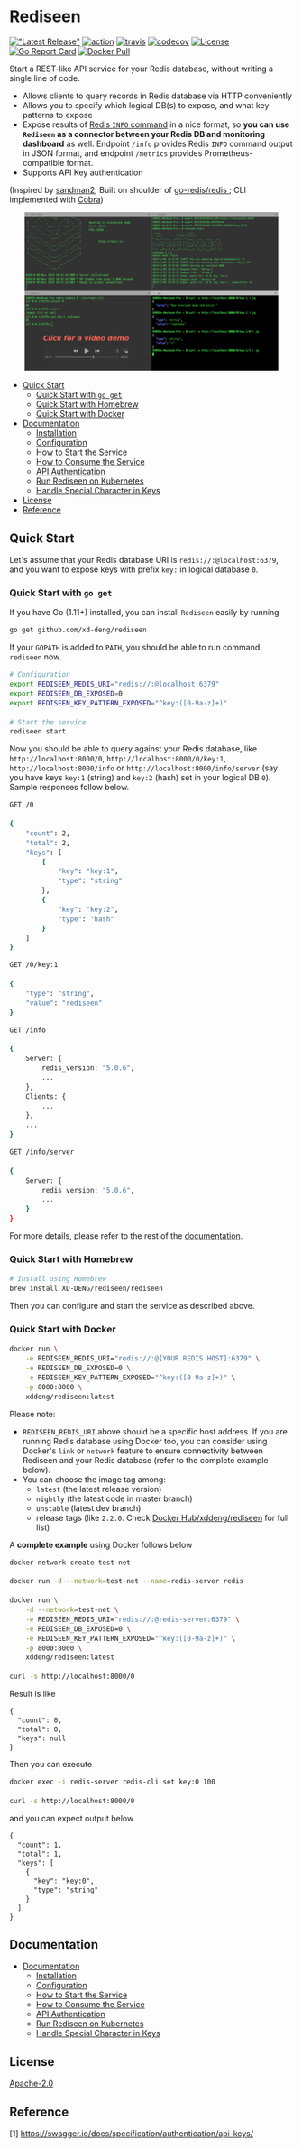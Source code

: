 # Rediseen

[!["Latest Release"](https://img.shields.io/github/release/xd-deng/rediseen.svg)](https://github.com/xd-deng/rediseen/releases/latest)
[![action](https://github.com/xd-deng/rediseen/workflows/Rediseen/badge.svg)](https://github.com/XD-DENG/rediseen/actions)
[![travis](https://api.travis-ci.org/XD-DENG/rediseen.svg?branch=master)](https://travis-ci.org/XD-DENG/rediseen/branches)
[![codecov](https://codecov.io/gh/XD-DENG/rediseen/branch/master/graph/badge.svg)](https://codecov.io/gh/XD-DENG/rediseen)
[![License](https://img.shields.io/:license-apache2-green.svg)](http://www.apache.org/licenses/LICENSE-2.0.html)
[![Go Report Card](https://goreportcard.com/badge/github.com/xd-deng/rediseen)](https://goreportcard.com/report/github.com/xd-deng/rediseen)
[![Docker Pull](http://img.shields.io/docker/pulls/xddeng/rediseen.svg)](https://hub.docker.com/r/xddeng/rediseen)


Start a REST-like API service for your Redis database, without writing a single line of code.

- Allows clients to query records in Redis database via HTTP conveniently
- Allows you to specify which logical DB(s) to expose, and what key patterns to expose
- Expose results of [Redis `INFO` command](https://redis.io/commands/info) in a nice format, so **you can use `Rediseen` as a connector between your Redis DB and monitoring dashboard** as well.
  Endpoint `/info` provides Redis `INFO` command output in JSON format, and endpoint `/metrics` provides Prometheus-compatible format.
- Supports API Key authentication

(Inspired by [sandman2](https://github.com/jeffknupp/sandman2); Built on shoulder of [go-redis/redis
](https://github.com/go-redis/redis); CLI implemented with [Cobra](https://github.com/spf13/cobra))

<p align="center"> 
    <a href="https://youtu.be/SpHNnPIT0HM">
        <img src="https://raw.githubusercontent.com/XD-DENG/rediseen/misc/images/rediseen_video_demo.png" alt="drawing" width="450"/>
    </a>
</p>

- [Quick Start](#quick-start)
  - [Quick Start with `go get`](#quick-start-with-go-get)
  - [Quick Start with Homebrew](#quick-start-with-homebrew)
  - [Quick Start with Docker](#quick-start-with-docker)
- [Documentation](docs/documentation.md)
  - [Installation](docs/documentation.md#installation)
  - [Configuration](docs/documentation.md#configuration)
  - [How to Start the Service](docs/documentation.md#how-to-start-the-service)
  - [How to Consume the Service](docs/documentation.md#how-to-consume-the-service)
  - [API Authentication](docs/documentation.md#api-authentication)
  - [Run Rediseen on Kubernetes](docs/documentation.md#run-rediseen-on-kubernetes)
  - [Handle Special Character in Keys](docs/documentation.md#handle-special-character-in-keys)
- [License](#license)
- [Reference](#reference)


## Quick Start

Let's assume that your Redis database URI is `redis://:@localhost:6379`, and you want to expose keys with prefix `key:` in logical database `0`.

### Quick Start with `go get`

If you have Go (1.11+) installed, you can install `Rediseen` easily by running

```bash
go get github.com/xd-deng/rediseen
``` 

If your `GOPATH` is added to `PATH`, you should be able to run command `rediseen` now.

```bash
# Configuration
export REDISEEN_REDIS_URI="redis://:@localhost:6379"
export REDISEEN_DB_EXPOSED=0
export REDISEEN_KEY_PATTERN_EXPOSED="^key:([0-9a-z]+)"

# Start the service
rediseen start
```

Now you should be able to query against your Redis database, like `http://localhost:8000/0`, `http://localhost:8000/0/key:1`,
`http://localhost:8000/info` or `http://localhost:8000/info/server`
(say you have keys `key:1` (string) and `key:2` (hash) set in your logical DB `0`). Sample responses follow below.

```bash
GET /0

{
    "count": 2,
    "total": 2,
    "keys": [
        {
            "key": "key:1",
            "type": "string"
        },
        {
            "key": "key:2",
            "type": "hash"
        }
    ]
}
```

```bash
GET /0/key:1

{
    "type": "string",
    "value": "rediseen"
}
```

```bash
GET /info

{
    Server: {
        redis_version: "5.0.6",
        ...
    },
    Clients: {
        ...
    },
    ...
}
```

```bash
GET /info/server

{
    Server: {
        redis_version: "5.0.6",
        ...
    }
}
```

For more details, please refer to the rest of the [documentation](docs/documentation.md).


### Quick Start with Homebrew

```bash
# Install using Homebrew
brew install XD-DENG/rediseen/rediseen
```

Then you can configure and start the service as described above.


### Quick Start with Docker

```bash
docker run \
    -e REDISEEN_REDIS_URI="redis://:@[YOUR REDIS HOST]:6379" \
    -e REDISEEN_DB_EXPOSED=0 \
    -e REDISEEN_KEY_PATTERN_EXPOSED="^key:([0-9a-z]+)" \
    -p 8000:8000 \
    xddeng/rediseen:latest
```

Please note:
- `REDISEEN_REDIS_URI` above should be a specific host address. If you are running Redis database using Docker
    too, you can consider using Docker's `link` or `network` feature to ensure connectivity between Rediseen and your Redis database
    (refer to the complete example below).
- You can choose the image tag among:
  - `latest` (the latest release version)
  - `nightly` (the latest code in master branch)
  - `unstable` (latest dev branch)
  - release tags (like `2.2.0`. Check [Docker Hub/xddeng/rediseen](https://hub.docker.com/r/xddeng/rediseen/tags)
    for full list)
    
A **complete example** using Docker follows below

```bash
docker network create test-net

docker run -d --network=test-net --name=redis-server redis

docker run \
    -d --network=test-net \
    -e REDISEEN_REDIS_URI="redis://:@redis-server:6379" \
    -e REDISEEN_DB_EXPOSED=0 \
    -e REDISEEN_KEY_PATTERN_EXPOSED="^key:([0-9a-z]+)" \
    -p 8000:8000 \
    xddeng/rediseen:latest

curl -s http://localhost:8000/0
```

Result is like 

```
{
  "count": 0,
  "total": 0,
  "keys": null
}
```

Then you can execute

```bash
docker exec -i redis-server redis-cli set key:0 100

curl -s http://localhost:8000/0
```

and you can expect output below

```
{
  "count": 1,
  "total": 1,
  "keys": [
    {
      "key": "key:0",
      "type": "string"
    }
  ]
}
```

## Documentation

- [Documentation](docs/documentation.md)
  - [Installation](docs/documentation.md#installation)
  - [Configuration](docs/documentation.md#configuration)
  - [How to Start the Service](docs/documentation.md#how-to-start-the-service)
  - [How to Consume the Service](docs/documentation.md#how-to-consume-the-service)
  - [API Authentication](docs/documentation.md#api-authentication)
  - [Run Rediseen on Kubernetes](docs/documentation.md#run-rediseen-on-kubernetes)
  - [Handle Special Character in Keys](docs/documentation.md#handle-special-character-in-keys)

## License

[Apache-2.0](https://www.apache.org/licenses/LICENSE-2.0)


## Reference

[1] https://swagger.io/docs/specification/authentication/api-keys/
